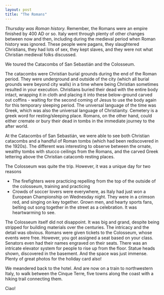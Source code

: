 ```yaml
---
layout: post
title: "The Romans"
---
```


_Thursday was Roman history._ Remember, the Romans were an empire finished by 400 AD or so. Italy went through plenty of other changes between now and then, including during the medieval period when Roman history was ignored. These people were pagans, they slaughtered Christians, they had lots of sex, they kept slaves, and they were not what Christian medieval folks discussed.

We toured the Catacombs of San Sebastián and the Colosseum.

The catacombs were Christian burial grounds during the end of the Roman period. They were underground and outside of the city (which all burial grounds were beyond city walls) in a time where being Christian sometimes resulted in your execution. Christians buried their dead with the entire body intact, wrapping it in cloth and placing it into these below-ground carved out coffins - waiting for the second coming of Jesus to use the body again for this temporary sleeping period. The universal language of the time was Greek, which was also the universal language of Christianity. Cemetery is a greek word for resting/sleeping place. Romans, on the other hand, could either cremate or bury their dead in tombs in the immediate journey to the after world.

At the Catacombs of San Sebastián, we were able to see both Christian catacombs and a handful of Roman tombs (which had been rediscovered in the 1920s). The different was interesting to observe between the ornate, wealthy tombs with stucco ceilings from the Romans, and the carved Greek lettering above the Christian catacomb resting places.

The Colosseum was quite the trip. However, it was a unique day for two reasons

- The firefighters were practicing repelling from the top of the outside of the colosseum, training and practicing
- Crowds of soccer lovers were everywhere, as Italy had just won a European Championship on Wednesday night. They were in a crimson red, and singing on key together. Grown men, and hearty sports fans, belting out song together in the street as a celebration. It was heartwarming to see.

The Colosseum itself did not disappoint. It was big and grand, despite being stripped for building materials over the centuries. The intricacy and the detail was obvious. Romans were given tickets to the Colosseum, whose events were free. However, you got assigned a seat based on your class. Senators even had their names engraved on their seats. There was an intricate elevator system for people to rise up from the floor. Statue heads shown, discovered in the basement. And the space was just immense. Plenty of great photos for the holiday card also!

We meandered back to the hotel. And are now on a train to northwestern Italy, to walk between the Cinque Terre, five towns along the coast with a hiking trail connecting them.

Ciao!
